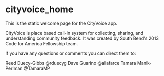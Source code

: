 cityvoice_home
==============

This is the static welcome page for the CityVoice app.

CityVoice is place based call-in system for collecting, sharing, and understanding community feedback. It was created by South Bend's 2013 Code for America Fellowship team.

If you have any questions or comments you can direct them to: 

Reed Duecy-Gibbs  @rduecyg
Dave Guarino @allafarce
Tamara Manik-Perlman @TamaraMP

